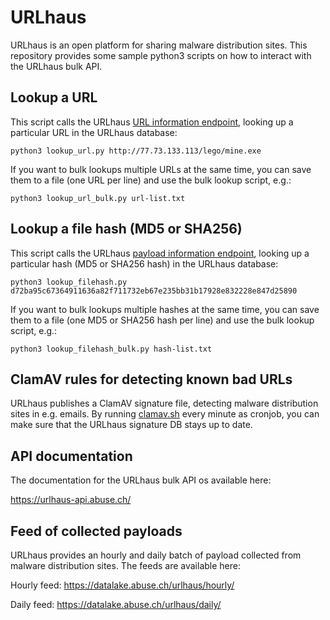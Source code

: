 # URLhaus
URLhaus is an open platform for sharing malware distribution sites. This repository provides some sample python3 scripts on how to interact with the URLhaus bulk API.

## Lookup a URL
This script calls the URLhaus [URL information endpoint](https://urlhaus-api.abuse.ch/#urlinfo), looking up a particular URL in the URLhaus database:

```
python3 lookup_url.py http://77.73.133.113/lego/mine.exe
```

If you want to bulk lookups multiple URLs at the same time, you can save them to a file (one URL per line) and use the bulk lookup script, e.g.:

```
python3 lookup_url_bulk.py url-list.txt
```

## Lookup a file hash (MD5 or SHA256)
This script calls the URLhaus [payload information endpoint](https://urlhaus-api.abuse.ch/#payloadinfo), looking up a particular hash (MD5 or SHA256 hash) in the URLhaus database:

```
python3 lookup_filehash.py d72ba95c67364911636a82f711732eb67e235bb31b17928e832228e847d25890
```

If you want to bulk lookups multiple hashes at the same time, you can save them to a file (one MD5 or SHA256 hash per line) and use the bulk lookup script, e.g.:

```
python3 lookup_filehash_bulk.py hash-list.txt
```

## ClamAV rules for detecting known bad URLs
URLhaus publishes a ClamAV signature file, detecting malware distribution sites in e.g. emails. By running [clamav.sh](https://github.com/abusech/URLhaus/blob/master/clamav.sh) every minute as cronjob, you can make sure that the URLhaus signature DB stays up to date.

## API documentation
The documentation for the URLhaus bulk API os available here:

https://urlhaus-api.abuse.ch/

## Feed of collected payloads
URLhaus provides an hourly and daily batch of payload collected from malware distribution sites. The feeds are available here:

Hourly feed: https://datalake.abuse.ch/urlhaus/hourly/

Daily feed: https://datalake.abuse.ch/urlhaus/daily/
